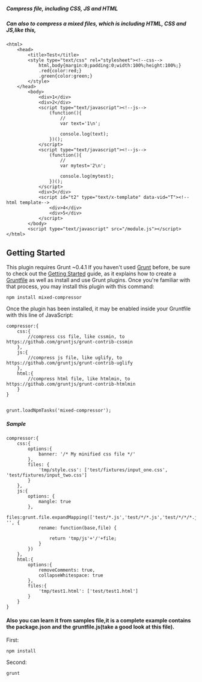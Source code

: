 ##### Compress file, including CSS, JS and HTML
##### Can also to compress a mixed files, which is including HTML, CSS and JS,like this,
	<html>
		<head>
			<title>Test</title>
			<style type="text/css" rel="stylesheet"><!--css-->
				html,body{margin:0;padding:0;width:100%;height:100%;}
				.red{color:red;}
				.green{color:green;}
			</style>
		</head>
			<body>
				<div>1</div>
				<div>2</div>
				<script type="text/javascript"><!--js-->
					(function(){
						//
						var text='1\n';
						
						console.log(text);
					})();
				</script>
				<script type="text/javascript"><!--js-->
					(function(){
						//
						var mytest='2\n';
						
						console.log(mytest);
					})();
				</script>
				<div>3</div>
				<script id="t2" type="text/x-template" data-vid="T"><!--html template-->
					<div>4</div>
					<div>5</div>
				</script>
			</body>
			<script type="text/javascript" src="/module.js"></script>
	</html>


## Getting Started
This plugin requires Grunt ~0.4.1
If you haven't used <a href="http://gruntjs.com/">Grunt</a> before, be sure to check out the <a href="http://gruntjs.com/getting-started">Getting Started</a> guide, as it explains how to create a <a href="http://gruntjs.com/sample-gruntfile">Gruntfile</a> as well as install and use Grunt plugins. Once you're familiar with that process, you may install this plugin with this command:

    npm install mixed-compressor
Once the plugin has been installed, it may be enabled inside your Gruntfile with this line of JavaScript:
    
	compressor:{
		css:{
			//compress css file, like cssmin, to https://github.com/gruntjs/grunt-contrib-cssmin
		},
		js:{
			//compress js file, like uglify, to https://github.com/gruntjs/grunt-contrib-uglify
		},
		html:{
			//compress html file, like htmlmin, to https://github.com/gruntjs/grunt-contrib-htmlmin
		}
	}
	
	
	grunt.loadNpmTasks('mixed-compressor');
	
##### Sample
	compressor:{
		css:{
			options:{
				banner: '/* My minified css file */'
			},
			files: {
				'tmp/style.css': ['test/fixtures/input_one.css', 'test/fixtures/input_two.css']
			}
		},
		js:{
			options: {
				mangle: true
			},
			files:grunt.file.expandMapping(['test/*.js','test/*/*.js','test/*/*/*.js'], '', {
				rename: function(base,file) {
					
					return 'tmp/js'+'/'+file;
				}
			})
		},
		html:{
			options:{
				removeComments: true,
				collapseWhitespace: true
			},
			files:{
				'tmp/test1.html': ['test/test1.html']
			}
		}
	}
	
#### Also you can learn it from samples file,it is a complete example contains the package.json and the gruntfile.js(take a good look at this file).
First:
    
	npm install
	
Second:
	
	grunt
